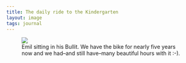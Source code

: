 ```yaml
---
title: The daily ride to the Kindergarten
layout: image
tags: journal
---
```

<figure>
<img src="/img/journal/IMG_0479X.jpg">
<figcaption>
Emil sitting in his Bullit. We have the bike for nearly five years now and we had–and still have–many beautiful hours with it :-).
</figcaption>
</figure>